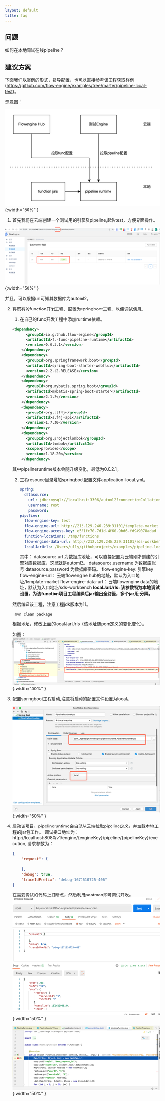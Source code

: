 ```yaml
---
layout: default
title: faq
---
```

## 问题

如何在本地调试在线pipeline？

## 建议方案

下面我们以案例的形式，指导配置，也可以直接参考该工程获取样例(https://github.com/flow-engine/examples/tree/master/pipeline-local-test)。

示意图：

![abc](./images/pipeline-local-test.png){:width="50%" }

1. 首先我们在云端创建一个测试用的引擎及pipeline,起名test，方便界面操作。

![abc](./images/pipeline-local-test-1.png){:width="50%" }

并且，可以根据url可知其数据库为automl2。

2. 将既有的function开发工程，配置为springboot工程，以便调试使用。

   1) 在自己的func开发工程中添加runtime依赖。

   ```xml
   <dependency>
         <groupId>io.github.flow-engine</groupId>
         <artifactId>fl-func-pipeline-runtime</artifactId>
         <version>0.0.2.1</version>
       </dependency>
       <dependency>
         <groupId>org.springframework.boot</groupId>
         <artifactId>spring-boot-starter-webflux</artifactId>
         <version>2.2.12.RELEASE</version>
       </dependency>
       <dependency>
         <groupId>org.mybatis.spring.boot</groupId>
         <artifactId>mybatis-spring-boot-starter</artifactId>
         <version>2.1.2</version>
       </dependency>
       <dependency>
         <groupId>org.slf4j</groupId>
         <artifactId>slf4j-api</artifactId>
         <version>1.7.30</version>
       </dependency>
       <dependency>
         <groupId>org.projectlombok</groupId>
         <artifactId>lombok</artifactId>
         <scope>provided</scope>
         <version>1.18.20</version>
       </dependency>
   ```
   其中pipelineruntime版本会随升级变化，最低为0.0.2.1。

   2) 工程resouce目录增加springboot配置文件application-local.yml。

      ```yaml
      spring:
        datasource:
          url: jdbc:mysql://localhost:3306/automl2?connectionCollation=utf8mb4_unicode_ci&useSSL=false&sessionVariables=time_zone%3d'%2B08%3A00'
          username: root
          password:
      pipeline:
        flow-engine-key: test
        flow-engine-url: http://212.129.246.239:31101/template-market
        flow-engine-access-key: e5f1fc70-7d1d-4f60-9bd6-fd949078adad
        function-locations: /tmp/functions
        flow-engine-data-url: http://212.129.246.239:31101/sds-workbench
        localJarUrls: /Users/ully/githubprojects/examples/pipeline-local-test/target/pipeline-local-test-1.0-SNAPSHOT.jar
      ```
      其中：
      datasource.url 为数据库地址，可以直接配置为云端刚才创建的引擎对应数据库，这里就是automl2。
      datasource.username 为数据库账号
      datasource.password 为数据库密码。
      flow-engine-key: 引擎key
      flow-engine-url： 云端flowengine hub的地址，默认为入口地址/template-market
      flow-engine-data-url： 云端flowengine data的地址，默认为入口地址/sds-workbench
      **localJarUrls: 该参数特为本地调试设置，为该function项目工程编译后jar输出全路径，多个jar用;分隔。**

   然后编译该工程，注意工程jdk版本为11。

   ```shell
    mvn clean package
   ```
   根据地址，修改上面的localJarUrls（该地址随pom定义的变化变化）。

   如图：
   ![abc](./images/pipeline-local-test-2.png){:width="50%" }

3. 配置springboot工程启动,注意将启动的配置文件设置为local。

   ![abc](./images/pipeline-local-test-3.png){:width="50%" }

4. 启动该项目，pipelineruntime会自动从云端拉取pipeline定义，并加载本地工程的jar包工作。
   调试接口地址为：http://localhost:8080/v1/engine/{engineKey}/pipeline/{pipelineKey}/execution,
   请求参数为：
   ```json
   {
       "request": {

       },
       "debug": true,
       "traceIdPrefix": "debug-1671610725-406"
   }
   ```
   在需要调试的代码上打断点，然后利用postman即可调试开发。
   ![abc](./images/pipeline-local-test-4.png){:width="50%" }

   ![abc](./images/pipeline-local-test-5.png){:width="50%" }
